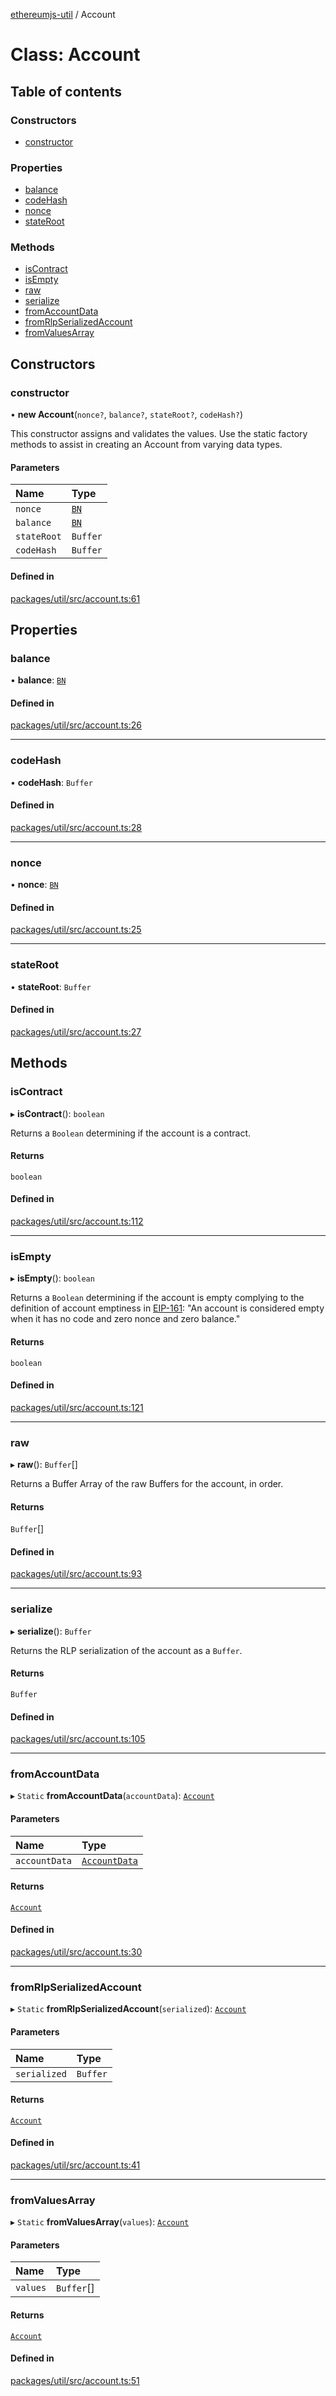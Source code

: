[ethereumjs-util](../README.md) / Account

# Class: Account

## Table of contents

### Constructors

- [constructor](Account.md#constructor)

### Properties

- [balance](Account.md#balance)
- [codeHash](Account.md#codehash)
- [nonce](Account.md#nonce)
- [stateRoot](Account.md#stateroot)

### Methods

- [isContract](Account.md#iscontract)
- [isEmpty](Account.md#isempty)
- [raw](Account.md#raw)
- [serialize](Account.md#serialize)
- [fromAccountData](Account.md#fromaccountdata)
- [fromRlpSerializedAccount](Account.md#fromrlpserializedaccount)
- [fromValuesArray](Account.md#fromvaluesarray)

## Constructors

### constructor

• **new Account**(`nonce?`, `balance?`, `stateRoot?`, `codeHash?`)

This constructor assigns and validates the values.
Use the static factory methods to assist in creating an Account from varying data types.

#### Parameters

| Name | Type |
| :------ | :------ |
| `nonce` | [`BN`](BN.md) |
| `balance` | [`BN`](BN.md) |
| `stateRoot` | `Buffer` |
| `codeHash` | `Buffer` |

#### Defined in

[packages/util/src/account.ts:61](https://github.com/ethereumjs/ethereumjs-monorepo/blob/master/packages/util/src/account.ts#L61)

## Properties

### balance

• **balance**: [`BN`](BN.md)

#### Defined in

[packages/util/src/account.ts:26](https://github.com/ethereumjs/ethereumjs-monorepo/blob/master/packages/util/src/account.ts#L26)

___

### codeHash

• **codeHash**: `Buffer`

#### Defined in

[packages/util/src/account.ts:28](https://github.com/ethereumjs/ethereumjs-monorepo/blob/master/packages/util/src/account.ts#L28)

___

### nonce

• **nonce**: [`BN`](BN.md)

#### Defined in

[packages/util/src/account.ts:25](https://github.com/ethereumjs/ethereumjs-monorepo/blob/master/packages/util/src/account.ts#L25)

___

### stateRoot

• **stateRoot**: `Buffer`

#### Defined in

[packages/util/src/account.ts:27](https://github.com/ethereumjs/ethereumjs-monorepo/blob/master/packages/util/src/account.ts#L27)

## Methods

### isContract

▸ **isContract**(): `boolean`

Returns a `Boolean` determining if the account is a contract.

#### Returns

`boolean`

#### Defined in

[packages/util/src/account.ts:112](https://github.com/ethereumjs/ethereumjs-monorepo/blob/master/packages/util/src/account.ts#L112)

___

### isEmpty

▸ **isEmpty**(): `boolean`

Returns a `Boolean` determining if the account is empty complying to the definition of
account emptiness in [EIP-161](https://eips.ethereum.org/EIPS/eip-161):
"An account is considered empty when it has no code and zero nonce and zero balance."

#### Returns

`boolean`

#### Defined in

[packages/util/src/account.ts:121](https://github.com/ethereumjs/ethereumjs-monorepo/blob/master/packages/util/src/account.ts#L121)

___

### raw

▸ **raw**(): `Buffer`[]

Returns a Buffer Array of the raw Buffers for the account, in order.

#### Returns

`Buffer`[]

#### Defined in

[packages/util/src/account.ts:93](https://github.com/ethereumjs/ethereumjs-monorepo/blob/master/packages/util/src/account.ts#L93)

___

### serialize

▸ **serialize**(): `Buffer`

Returns the RLP serialization of the account as a `Buffer`.

#### Returns

`Buffer`

#### Defined in

[packages/util/src/account.ts:105](https://github.com/ethereumjs/ethereumjs-monorepo/blob/master/packages/util/src/account.ts#L105)

___

### fromAccountData

▸ `Static` **fromAccountData**(`accountData`): [`Account`](Account.md)

#### Parameters

| Name | Type |
| :------ | :------ |
| `accountData` | [`AccountData`](../interfaces/AccountData.md) |

#### Returns

[`Account`](Account.md)

#### Defined in

[packages/util/src/account.ts:30](https://github.com/ethereumjs/ethereumjs-monorepo/blob/master/packages/util/src/account.ts#L30)

___

### fromRlpSerializedAccount

▸ `Static` **fromRlpSerializedAccount**(`serialized`): [`Account`](Account.md)

#### Parameters

| Name | Type |
| :------ | :------ |
| `serialized` | `Buffer` |

#### Returns

[`Account`](Account.md)

#### Defined in

[packages/util/src/account.ts:41](https://github.com/ethereumjs/ethereumjs-monorepo/blob/master/packages/util/src/account.ts#L41)

___

### fromValuesArray

▸ `Static` **fromValuesArray**(`values`): [`Account`](Account.md)

#### Parameters

| Name | Type |
| :------ | :------ |
| `values` | `Buffer`[] |

#### Returns

[`Account`](Account.md)

#### Defined in

[packages/util/src/account.ts:51](https://github.com/ethereumjs/ethereumjs-monorepo/blob/master/packages/util/src/account.ts#L51)
